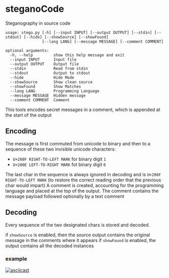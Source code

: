 # steganoCode
Steganography in source code

```
usage: stego.py [-h] [--input INPUT] [--output OUTPUT] [--stdin] [--stdout] [--hide] [--showSource] [--showFound]
                [--lang LANG] [--message MESSAGE] [--comment COMMENT]

optional arguments:
  -h, --help         show this help message and exit
  --input INPUT      Input file
  --output OUTPUT    Output file
  --stdin            Read from stdin
  --stdout           Output to stdout
  --hide             Hide Mode
  --showSource       Show clean source
  --showFound        Show Matches
  --lang LANG        Programming Language
  --message MESSAGE  Hidden message
  --comment COMMENT  Comment

```

This tools encodes secret messages in a comment, which is appended at the start of the output


## Encoding

The message is first commuted from unicode to binary and then to a sequence of these two invisible unicode characters:
* `U+200F RIGHT-TO-LEFT MARK` for binary digit `1`
* `U+200E LEFT-TO-RIGHT MARK` fot binary digit `0`

The last char in the sequence is always ignored in decoding and is `U+200F RIGHT-TO-LEFT MARK` (to restore the correct reading order that the previous char would impart)
A comment is created, accounting for the programming language and placed at the top of the output.
The comment contains the message payload followed optionally by a text comment

## Decoding

Every sequence of the two designated chars is stored and decoded.

if `showSource` is enabled, then the source output contains the original message in the comments where it appears
if `showFound` is enabled, the output contains all the decoded instances


### example
[![asciicast](https://asciinema.org/a/430713.svg)](https://asciinema.org/a/430713)
